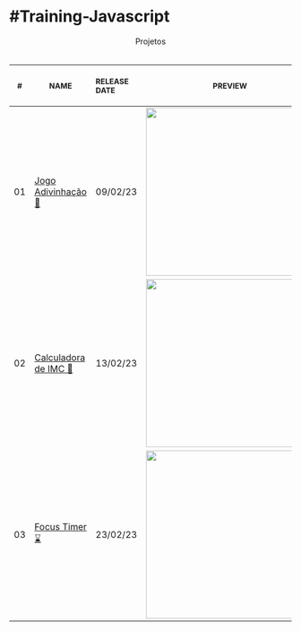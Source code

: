 # #Training-Javascript

<p align="center">
    Projetos <br>
    <br><table>
    <thead>
        <tr>
            <th align="center">
                <img width="20" height="1"> 
                <p>
                    <small>#</small>
                </p>
            </th>
            <th align="center">
                <img width="300" height="1"> 
                <p> 
                    <small>
                        NAME
                    </small>
                </p>
            </th>
            <th align="left">
                <img width="140" height="1">
                <p align="left"> 
                    <small>
                    RELEASE DATE
                    </small>
                </p>
            </th>
            <th align="center">
                <img width="201" height="1">
                <p align="center"> 
                    <small>
                    PREVIEW
                    </small>
                </p>
            </th>
        </tr>
    </thead>
    <tbody>
        <tr>
            <td>01</td>
            <td><a href="01">Jogo Adivinhação 🎯 </a></td>
            <td>09/02/23</td>
            <td align="center">
            <a href="Jogo-adivinhacao"><img width="300px" src="https://user-images.githubusercontent.com/63527881/220813631-ab47d440-72d2-4ac9-b74f-4b73d8f7214d.PNG" /></a></td>
        </tr>
        <tr>
            <td>02</td>
            <td><a href="02">Calculadora de IMC 🔎</a></td>
            <td>13/02/23</td>
            <td align="center"><a href="calculo IMC"><img width="300px" src="https://user-images.githubusercontent.com/63527881/220813845-f3350503-0062-40f8-87cf-f0ec1bb8683e.PNG" /></a></td>
        </tr>
        <tr>
            <td>03</td>
            <td><a href="03">Focus Timer ⌛</a></td>
            <td>23/02/23</td>
            <td align="center"><a href="FocusTimer"><img width="300px" src="https://user-images.githubusercontent.com/63527881/220814227-7d55379b-8218-43ee-a0d2-f644aa4dd521.PNG" /></a></td>
        </tr>
    </tbody>
</table></p>

